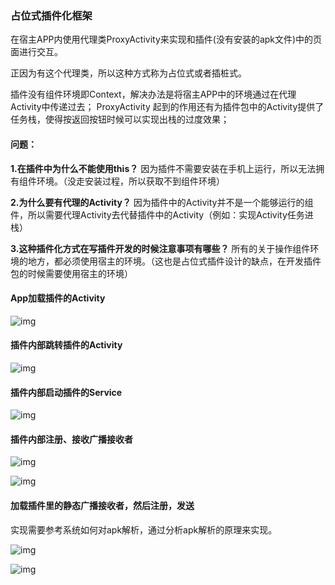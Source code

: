 ### 占位式插件化框架

在宿主APP内使用代理类ProxyActivity来实现和插件(没有安装的apk文件)中的页面进行交互。

正因为有这个代理类，所以这种方式称为占位式或者插桩式。

插件没有组件环境即Context，解决办法是将宿主APP中的环境通过在代理Activity中传递过去；
ProxyActivity 起到的作用还有为插件包中的Activity提供了任务栈，使得按返回按钮时候可以实现出栈的过度效果；



#### 问题：

**1.在插件中为什么不能使用this？**
因为插件不需要安装在手机上运行，所以无法拥有组件环境。（没走安装过程，所以获取不到组件环境）

**2.为什么要有代理的Activity？**
因为插件中的Activity并不是一个能够运行的组件，所以需要代理Activity去代替插件中的Activity（例如：实现Activity任务进栈）

**3.这种插件化方式在写插件开发的时候注意事项有哪些？**
所有的关于操作组件环境的地方，都必须使用宿主的环境。（这也是占位式插件设计的缺点，在开发插件包的时候需要使用宿主的环境）







#### App加载插件的Activity

![img](file:///private/var/folders/8t/lx2d5qn94dd8yrxqk7mg0q3r0000gn/T/WizNote/80e6d31f-c868-431e-b4a8-688b68152509/index_files/82306852.png)







#### 插件内部跳转插件的Activity 

![img](file:///private/var/folders/8t/lx2d5qn94dd8yrxqk7mg0q3r0000gn/T/WizNote/80e6d31f-c868-431e-b4a8-688b68152509/index_files/52720120.png)







#### 插件内部启动插件的Service

![img](file:///private/var/folders/8t/lx2d5qn94dd8yrxqk7mg0q3r0000gn/T/WizNote/80e6d31f-c868-431e-b4a8-688b68152509/index_files/73512131.png)







#### 插件内部注册、接收广播接收者

![img](file:///private/var/folders/8t/lx2d5qn94dd8yrxqk7mg0q3r0000gn/T/WizNote/80e6d31f-c868-431e-b4a8-688b68152509/index_files/77918710.png)

![img](file:///private/var/folders/8t/lx2d5qn94dd8yrxqk7mg0q3r0000gn/T/WizNote/80e6d31f-c868-431e-b4a8-688b68152509/index_files/78006324.png)







#### 加载插件里的静态广播接收者，然后注册，发送

实现需要参考系统如何对apk解析，通过分析apk解析的原理来实现。

![img](file:///private/var/folders/8t/lx2d5qn94dd8yrxqk7mg0q3r0000gn/T/WizNote/80e6d31f-c868-431e-b4a8-688b68152509/index_files/80134743.png)

![img](file:///private/var/folders/8t/lx2d5qn94dd8yrxqk7mg0q3r0000gn/T/WizNote/80e6d31f-c868-431e-b4a8-688b68152509/index_files/72751438.png)